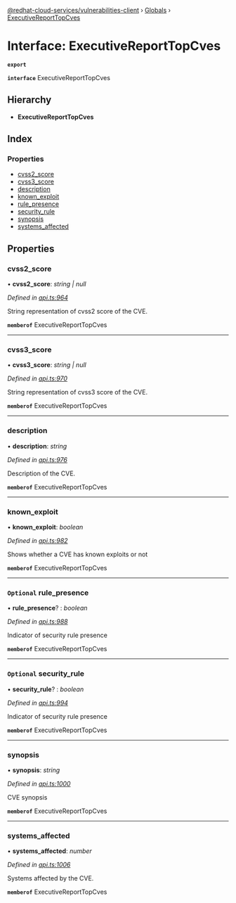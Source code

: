 [@redhat-cloud-services/vulnerabilities-client](../README.md) › [Globals](../globals.md) › [ExecutiveReportTopCves](executivereporttopcves.md)

# Interface: ExecutiveReportTopCves

**`export`** 

**`interface`** ExecutiveReportTopCves

## Hierarchy

* **ExecutiveReportTopCves**

## Index

### Properties

* [cvss2_score](executivereporttopcves.md#cvss2_score)
* [cvss3_score](executivereporttopcves.md#cvss3_score)
* [description](executivereporttopcves.md#description)
* [known_exploit](executivereporttopcves.md#known_exploit)
* [rule_presence](executivereporttopcves.md#optional-rule_presence)
* [security_rule](executivereporttopcves.md#optional-security_rule)
* [synopsis](executivereporttopcves.md#synopsis)
* [systems_affected](executivereporttopcves.md#systems_affected)

## Properties

###  cvss2_score

• **cvss2_score**: *string | null*

*Defined in [api.ts:964](https://github.com/RedHatInsights/javascript-clients/blob/master/packages/vulnerabilities/api.ts#L964)*

String representation of cvss2 score of the CVE.

**`memberof`** ExecutiveReportTopCves

___

###  cvss3_score

• **cvss3_score**: *string | null*

*Defined in [api.ts:970](https://github.com/RedHatInsights/javascript-clients/blob/master/packages/vulnerabilities/api.ts#L970)*

String representation of cvss3 score of the CVE.

**`memberof`** ExecutiveReportTopCves

___

###  description

• **description**: *string*

*Defined in [api.ts:976](https://github.com/RedHatInsights/javascript-clients/blob/master/packages/vulnerabilities/api.ts#L976)*

Description of the CVE.

**`memberof`** ExecutiveReportTopCves

___

###  known_exploit

• **known_exploit**: *boolean*

*Defined in [api.ts:982](https://github.com/RedHatInsights/javascript-clients/blob/master/packages/vulnerabilities/api.ts#L982)*

Shows whether a CVE has known exploits or not

**`memberof`** ExecutiveReportTopCves

___

### `Optional` rule_presence

• **rule_presence**? : *boolean*

*Defined in [api.ts:988](https://github.com/RedHatInsights/javascript-clients/blob/master/packages/vulnerabilities/api.ts#L988)*

Indicator of security rule presence

**`memberof`** ExecutiveReportTopCves

___

### `Optional` security_rule

• **security_rule**? : *boolean*

*Defined in [api.ts:994](https://github.com/RedHatInsights/javascript-clients/blob/master/packages/vulnerabilities/api.ts#L994)*

Indicator of security rule presence

**`memberof`** ExecutiveReportTopCves

___

###  synopsis

• **synopsis**: *string*

*Defined in [api.ts:1000](https://github.com/RedHatInsights/javascript-clients/blob/master/packages/vulnerabilities/api.ts#L1000)*

CVE synopsis

**`memberof`** ExecutiveReportTopCves

___

###  systems_affected

• **systems_affected**: *number*

*Defined in [api.ts:1006](https://github.com/RedHatInsights/javascript-clients/blob/master/packages/vulnerabilities/api.ts#L1006)*

Systems affected by the CVE.

**`memberof`** ExecutiveReportTopCves
